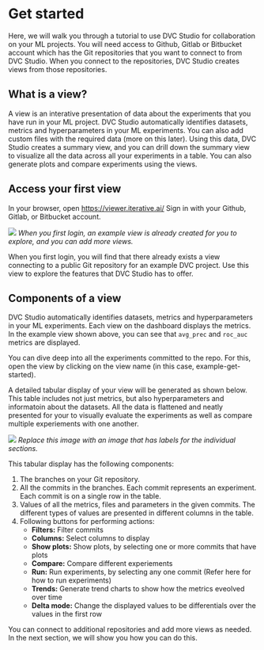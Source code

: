 # Get started

Here, we will walk you through a tutorial to use DVC Studio for collaboration on
your ML projects. You will need access to Github, Gitlab or Bitbucket account
which has the Git repositories that you want to connect to from DVC Studio. When
you connect to the repositories, DVC Studio creates views from those
repositories.

## What is a view?

A view is an interative presentation of data about the experiments that you have
run in your ML project. DVC Studio automatically identifies datasets, metrics
and hyperparameters in your ML experiments. You can also add custom files with
the required data (more on this later). Using this data, DVC Studio creates a
summary view, and you can drill down the summary view to visualize all the data
across all your experiments in a table. You can also generate plots and compare
experiments using the views.

## Access your first view

In your browser, open https://viewer.iterative.ai/ Sign in with your Github,
Gitlab, or Bitbucket account.

![](/img/studio/login_home.png) _When you first login, an example view is
already created for you to explore, and you can add more views._

When you first login, you will find that there already exists a view connecting
to a public Git repository for an example DVC project. Use this view to explore
the features that DVC Studio has to offer.

## Components of a view

DVC Studio automatically identifies datasets, metrics and hyperparameters in
your ML experiments. Each view on the dashboard displays the metrics. In the
example view shown above, you can see that `avg_prec` and `roc_auc` metrics are
displayed.

You can dive deep into all the experiments committed to the repo. For this, open
the view by clicking on the view name (in this case, example-get-started).

A detailed tabular display of your view will be generated as shown below. This
table includes not just metrics, but also hyperparameters and informatoin about
the datasets. All the data is flattened and neatly presented for your to
visually evaluate the experiments as well as compare multiple experiements with
one another.

![](/img/studio/main.png) _Replace this image with an image that has labels for
the individual sections._

This tabular display has the following components:

1. The branches on your Git repository.
2. All the commits in the branches. Each commit represents an experiment. Each
   commit is on a single row in the table.
3. Values of all the metrics, files and parameters in the given commits. The
   different types of values are presented in different columns in the table.
4. Following buttons for performing actions:
   - **Filters:** Filter commits
   - **Columns:** Select columns to display
   - **Show plots:** Show plots, by selecting one or more commits that have
     plots
   - **Compare:** Compare different experiements
   - **Run:** Run experiments, by selecting any one commit (Refer here for how
     to run experiments)
   - **Trends:** Generate trend charts to show how the metrics eveolved over
     time
   - **Delta mode:** Change the displayed values to be differentials over the
     values in the first row

You can connect to additional repositories and add more views as needed. In the
next section, we will show you how you can do this.
